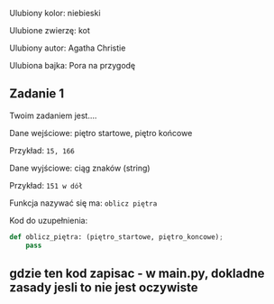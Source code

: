 Ulubiony kolor: niebieski

Ulubione zwierzę: kot

Ulubiony autor: Agatha Christie

Ulubiona bajka: Pora na przygodę

## Zadanie 1 

Twoim zadaniem jest....

Dane wejściowe: piętro startowe, piętro końcowe

Przykład: `15, 166`

Dane wyjściowe: ciąg znaków (string)

Przykład: `151 w dół`

Funkcja nazywać się ma: `oblicz piętra`

Kod do uzupełnienia: 
```python
def oblicz_piętra: (piętro_startowe, piętro_koncowe);
    pass
```
## gdzie ten kod zapisac - w main.py, dokladne zasady jesli to nie jest oczywiste 